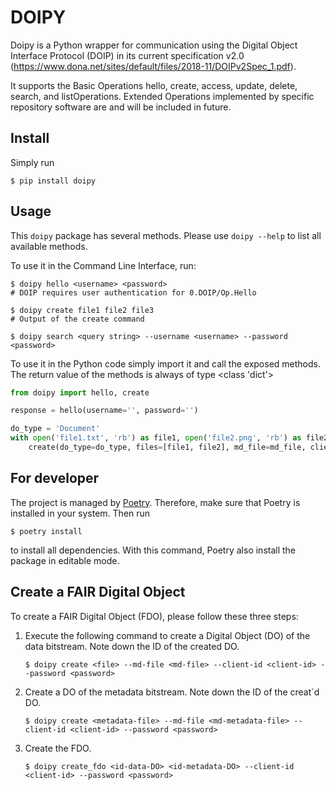 # DOIPY

Doipy is a Python wrapper for communication using the Digital Object Interface Protocol (DOIP) 
in its current specification v2.0 (https://www.dona.net/sites/default/files/2018-11/DOIPv2Spec_1.pdf).

It supports the Basic Operations hello, create, access, update, delete, search, and listOperations.
Extended Operations implemented by specific repository software are and will be included in future.

## Install

Simply run

```shell
$ pip install doipy
```

## Usage

This `doipy` package has several methods.
Please use `doipy --help` to list all available methods.

To use it in the Command Line Interface, run:

```shell
$ doipy hello <username> <password>
# DOIP requires user authentication for 0.DOIP/Op.Hello

$ doipy create file1 file2 file3
# Output of the create command

$ doipy search <query string> --username <username> --password <password>
```

To use it in the Python code simply import it and call the exposed methods.
The return value of the methods is always of type <class 'dict'>

```python
from doipy import hello, create

response = hello(username='', password='')

do_type = 'Document'
with open('file1.txt', 'rb') as file1, open('file2.png', 'rb') as file2, open('metadata.json', 'r') as md_file:
    create(do_type=do_type, files=[file1, file2], md_file=md_file, client_id='', password='')
```

## For developer

The project is managed by [Poetry](https://python-poetry.org/). Therefore, make sure that Poetry is installed in your
system. Then run

```shell
$ poetry install
```

to install all dependencies. With this command, Poetry also install the package in editable mode.

## Create a FAIR Digital Object

To create a FAIR Digital Object (FDO), please follow these three steps:

1. Execute the following command to create a Digital Object (DO) of the data bitstream. Note down the ID of the created
   DO.

   ```shell
   $ doipy create <file> --md-file <md-file> --client-id <client-id> --password <password>
   ```

2. Create a DO of the metadata bitstream. Note down the ID of the creat`d DO.

   ```shell
   $ doipy create <metadata-file> --md-file <md-metadata-file> --client-id <client-id> --password <password>
   ```

3. Create the FDO.

   ```shell
   $ doipy create_fdo <id-data-DO> <id-metadata-DO> --client-id <client-id> --password <password>
   ```
